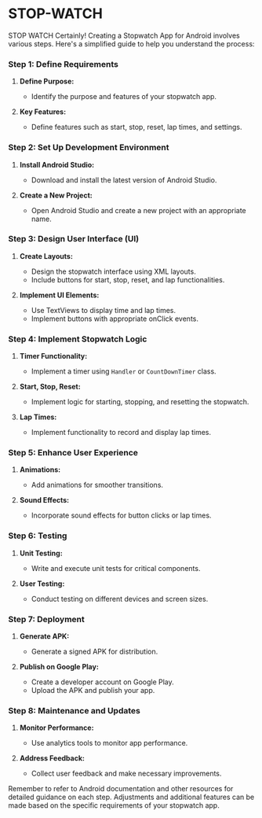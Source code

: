 # STOP-WATCH
STOP WATCH
Certainly! Creating a Stopwatch App for Android involves various steps. Here's a simplified guide to help you understand the process:

### Step 1: Define Requirements
1. **Define Purpose:**
   - Identify the purpose and features of your stopwatch app.

2. **Key Features:**
   - Define features such as start, stop, reset, lap times, and settings.

### Step 2: Set Up Development Environment
1. **Install Android Studio:**
   - Download and install the latest version of Android Studio.

2. **Create a New Project:**
   - Open Android Studio and create a new project with an appropriate name.

### Step 3: Design User Interface (UI)
1. **Create Layouts:**
   - Design the stopwatch interface using XML layouts.
   - Include buttons for start, stop, reset, and lap functionalities.

2. **Implement UI Elements:**
   - Use TextViews to display time and lap times.
   - Implement buttons with appropriate onClick events.

### Step 4: Implement Stopwatch Logic
1. **Timer Functionality:**
   - Implement a timer using `Handler` or `CountDownTimer` class.

2. **Start, Stop, Reset:**
   - Implement logic for starting, stopping, and resetting the stopwatch.

3. **Lap Times:**
   - Implement functionality to record and display lap times.

### Step 5: Enhance User Experience
1. **Animations:**
   - Add animations for smoother transitions.

2. **Sound Effects:**
   - Incorporate sound effects for button clicks or lap times.

### Step 6: Testing
1. **Unit Testing:**
   - Write and execute unit tests for critical components.

2. **User Testing:**
   - Conduct testing on different devices and screen sizes.

### Step 7: Deployment
1. **Generate APK:**
   - Generate a signed APK for distribution.

2. **Publish on Google Play:**
   - Create a developer account on Google Play.
   - Upload the APK and publish your app.

### Step 8: Maintenance and Updates
1. **Monitor Performance:**
   - Use analytics tools to monitor app performance.

2. **Address Feedback:**
   - Collect user feedback and make necessary improvements.

Remember to refer to Android documentation and other resources for detailed guidance on each step. Adjustments and additional features can be made based on the specific requirements of your stopwatch app.
